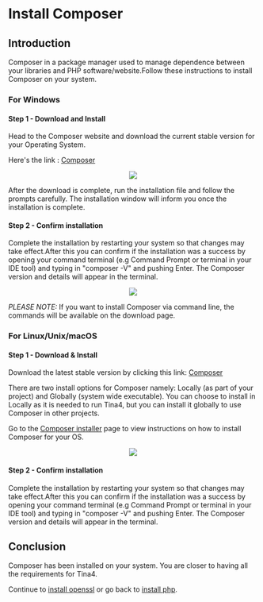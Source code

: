 <!--
// Tina4 : This Is Not A Framework
// Created with : PHPStorm
// User : andrevanzuydam
// Copyright (C)
// Contact : andrevanzuydam@gmail.com
-->
# Install Composer
## Introduction

Composer in a package manager used to manage dependence between your libraries and PHP software/website.Follow these instructions to install Composer on your system. 

### For Windows

#### Step 1 - Download and Install
 
Head to the Composer website and download the current stable version for your Operating System.

Here's the link : [Composer](https://getcomposer.org/Composer-Setup.exe)

<div align="center" alt="Download Composer">
    <img src="images/composer.png">
</div>
 
After the download is complete, run the installation file and follow the prompts carefully. The installation window will inform you once the installation is complete.

#### Step 2 - Confirm installation 

Complete the installation by restarting your system so that changes may take effect.After this you can confirm if the installation was a success by opening your command terminal (e.g Command Prompt or terminal in your IDE tool) and typing in "composer -V" and pushing Enter. The Composer version and details will appear in the terminal.

<div align="center" alt="Confirm Successful Composer Installation">
    <img src="images/composer1.png">
</div>

*PLEASE NOTE:* If you want to install Composer via command line, the commands will be available on the download page.

### For Linux/Unix/macOS

#### Step 1 - Download & Install
 
Download the latest stable version by clicking this link: [Composer](https://getcomposer.org/doc/00-intro.md#installation-linux-unix-macos)

There are two install options for Composer namely: Locally (as part of your project) and Globally (system wide executable). You can choose to install in Locally as it is needed to run Tina4, but you can install it globally to use Composer in other projects. 

Go to the [Composer installer](https://getcomposer.org/doc/00-intro.md#installation-linux-unix-macos) page to view instructions on how to install Composer for your OS.

<div align="center" alt="Composer Installation Information">
    <img src="images/composer2.png">
</div>

#### Step 2 - Confirm installation 

Complete the installation by restarting your system so that changes may take effect.After this you can confirm if the installation was a success by opening your command terminal (e.g Command Prompt or terminal in your IDE tool) and typing in "composer -V" and pushing Enter. The Composer version and details will appear in the terminal.

## Conclusion

Composer has been installed on your system. You are closer to having all the requirements for Tina4.

Continue to [install openssl](/installation/install-openssl.md) or go back to [install php](/installation/install-php.md).

